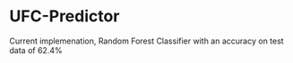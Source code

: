 # UFC-Predictor
Current implemenation, Random Forest Classifier with an accuracy on test data of 62.4%
